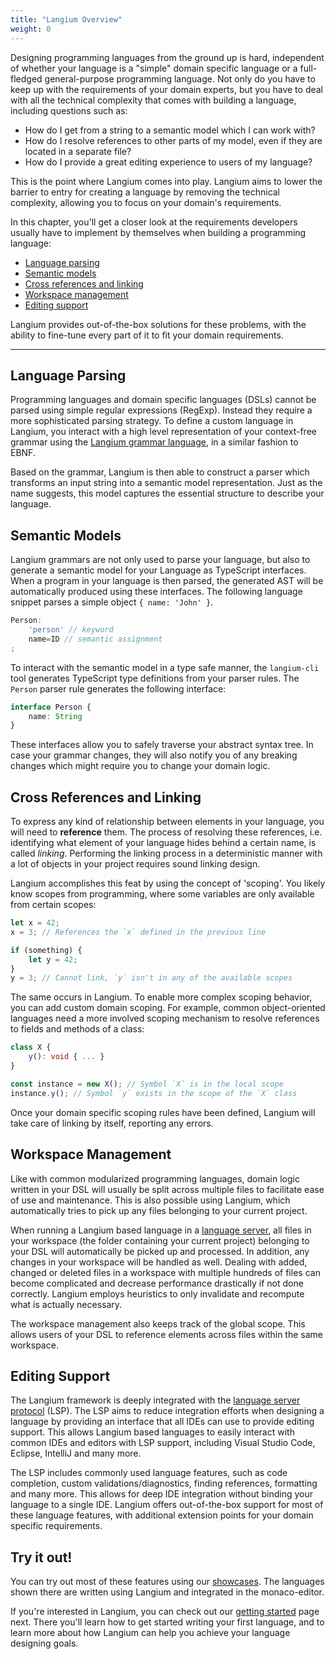 ```yaml
---
title: "Langium Overview"
weight: 0
---
```


Designing programming languages from the ground up is hard, independent of whether your language is a "simple" domain specific language or a full-fledged general-purpose programming language.
Not only do you have to keep up with the requirements of your domain experts, but you have to deal with all the technical complexity that comes with building a language, including questions such as:

- How do I get from a string to a semantic model which I can work with?
- How do I resolve references to other parts of my model, even if they are located in a separate file?
- How do I provide a great editing experience to users of my language?

This is the point where Langium comes into play. Langium aims to lower the barrier to entry for creating a language by removing the technical complexity, allowing you to focus on your domain's requirements.

In this chapter, you'll get a closer look at the requirements developers usually have to implement by themselves when building a programming language:

- [Language parsing](#language-parsing)
- [Semantic models](#semantic-models)
- [Cross references and linking](#cross-references-and-linking)
- [Workspace management](#workspace-management)
- [Editing support](#editing-support)

Langium provides out-of-the-box solutions for these problems, with the ability to fine-tune every part of it to fit your domain requirements.

---

## Language Parsing

Programming languages and domain specific languages (DSLs) cannot be parsed using simple regular expressions (RegExp). Instead they require a more sophisticated parsing strategy. To define a custom language in Langium, you interact with a high level representation of your context-free grammar using the [Langium grammar language](/docs/grammar-language), in a similar fashion to EBNF.

Based on the grammar, Langium is then able to construct a parser which transforms an input string into a semantic model representation. Just as the name suggests, this model captures the essential structure to describe your language.

## Semantic Models

Langium grammars are not only used to parse your language, but also to generate a semantic model for your Language as TypeScript interfaces. When a program in your language is then parsed, the generated AST will be automatically produced using these interfaces. The following language snippet parses a simple object `{ name: 'John' }`.

```ts
Person:
    'person' // keyword 
    name=ID // semantic assignment
;
```

To interact with the semantic model in a type safe manner, the `langium-cli` tool generates TypeScript type definitions from your parser rules. The `Person` parser rule generates the following interface:

```ts
interface Person {
    name: String
}
```

These interfaces allow you to safely traverse your abstract syntax tree. In case your grammar changes, they will also notify you of any breaking changes which might require you to change your domain logic.

## Cross References and Linking

To express any kind of relationship between elements in your language, you will need to **reference** them.
The process of resolving these references, i.e. identifying what element of your language hides behind a certain name, is called _linking_.
Performing the linking process in a deterministic manner with a lot of objects in your project requires sound linking design.

Langium accomplishes this feat by using the concept of 'scoping'. You likely know scopes from programming, where some variables are only available from certain scopes:

```ts
let x = 42;
x = 3; // References the `x` defined in the previous line

if (something) {
    let y = 42;
}
y = 3; // Cannot link, `y` isn't in any of the available scopes
```

The same occurs in Langium. To enable more complex scoping behavior, you can add custom domain scoping. For example, common object-oriented languages need a more involved scoping mechanism to resolve references to fields and methods of a class:

```ts
class X {
    y(): void { ... }
}

const instance = new X(); // Symbol `X` is in the local scope
instance.y(); // Symbol `y` exists in the scope of the `X` class
```

Once your domain specific scoping rules have been defined, Langium will take care of linking by itself, reporting any errors. 

## Workspace Management

Like with common modularized programming languages, domain logic written in your DSL will usually be split across multiple files to facilitate ease of use and maintenance. This is also possible using Langium, which automatically tries to pick up any files belonging to your current project.

When running a Langium based language in a [language server](https://microsoft.github.io/language-server-protocol/), all files in your workspace (the folder containing your current project) belonging to your DSL will automatically be picked up and processed. In addition, any changes in your workspace will be handled as well. Dealing with added, changed or deleted files in a workspace with multiple hundreds of files can become complicated and decrease performance drastically if not done correctly. Langium employs heuristics to only invalidate and recompute what is actually necessary.

The workspace management also keeps track of the global scope. This allows users of your DSL to reference elements across files within the same workspace.

## Editing Support

The Langium framework is deeply integrated with the [language server protocol](https://microsoft.github.io/language-server-protocol/) (LSP). The LSP aims to reduce integration efforts when designing a language by providing an interface that all IDEs can use to provide editing support. This allows Langium based languages to easily interact with common IDEs and editors with LSP support, including Visual Studio Code, Eclipse, IntelliJ and many more.

The LSP includes commonly used language features, such as code completion, custom validations/diagnostics, finding references, formatting and many more. This allows for deep IDE integration without binding your language to a single IDE. Langium offers out-of-the-box support for most of these language features, with additional extension points for your domain specific requirements.

## Try it out!

You can try out most of these features using our [showcases](https://langium.org/showcase/). The languages shown there are written using Langium and integrated in the monaco-editor.

If you're interested in Langium, you can check out our [getting started](/docs/getting-started) page next. There you'll learn how to get started writing your first language, and to learn more about how Langium can help you achieve your language designing goals.
